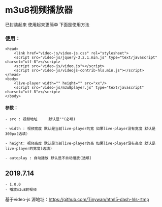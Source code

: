 # m3u8视频播放器

已封装起来 使用起来更简单 下面是使用方法

### 使用：

	<head>
		<link href="video-js/video-js.css" rel="stylesheet">
		<script src="video-js/jquery-3.2.1.min.js" type="text/javascript" charset="utf-8"></script>
		<script src="video-js/video.js"></script>
		<script src="video-js/videojs-contrib-hls.min.js"></script>
    </head>
    <body>
		<live-player width="" height="" src="xx"/>
		<script src="video-js/m3u8player.js" type="text/javascript" charset="utf-8"></script>
    </body>
   
#### 参数：

	- src :	视频地址	 默认是""(必填)
	
	- width : 视频宽度 默认是当前live-player的宽 如果live-player没有宽度 默认是300px(选填)
	
	- height: 视频高度 默认是当前live-player的高 如果live-player没有高度 默认是live-player的宽度(选填)
	
	- autoplay : 自动播放 默认是不自动播放(选填)
	

## 2019.7.14
	- 1.0.0
	- 播放m3u8的视频

基于video-js 源地址：https://github.com/Tinywan/html5-dash-hls-rtmp